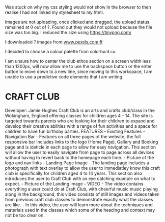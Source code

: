 Was stuck on why my css styling would not show in the browser to then realise I had not linked my stylesheet to my html.

Images are not uploading, once clicked and dragged, the upload status remained at 0 out of ?.
Found out they would not upload because the file size was too big. I reduced the size using <https://tinypng.com/>

I downloaded ? images from www.pexels.com.ff

I decided to choose a colour palette from colorhunt.co

I am unsure how to center the club ethos section on a screen width less than 1200px, will now allow me to use the backspace button or the enter button to move down to a new line, since moving to this workspace, I am unable to use a predictive code elements that I am writing.  

# CRAFT CLUB
Developer: Jamie Hughes Craft Club is an arts and crafts club/class in the Wokingham, England offering classes for children ages 4 - 14. The site is targeted towards parents who are looking for their children to expand and develop their creative abilities with a range of fun activities and a space for children to have fun birthday parties.
FEATURES - Existing Features - Navigation Bar - Features on all three pages of the website, the full responsive bar includes links to the logo (Home Page), Gallery and Booking page and is ideticle in each page to allow for easy navigation.                                                                                              This section will allow the user to easily navigate from page to page across all devices without having to revert back to the homepage each time.                                                                                                     - Picture of the logo and nav links -                                                                                                        Landing Page Image - The landing page includes a photograph with text overlay to allow the user to immediatley know this craft club is specifically for children aged 4 to 14 years.                                                                                                    This section also introduces the user to Craft Club with an eye catching example on what to expect.       - Picture of the Landing image -                                                                                                        VIDEO - The video contains everything a user could do at Craft Club, with cheerful music music playing along in the background, this video consists of still images and videos taken from previous craft club classes to demonstrate exactly what the classes are like.                                                                                                                         - In this video, the user will learn more about the techniques and materials used in the classes which some of the heading and context may not be too clear on. 